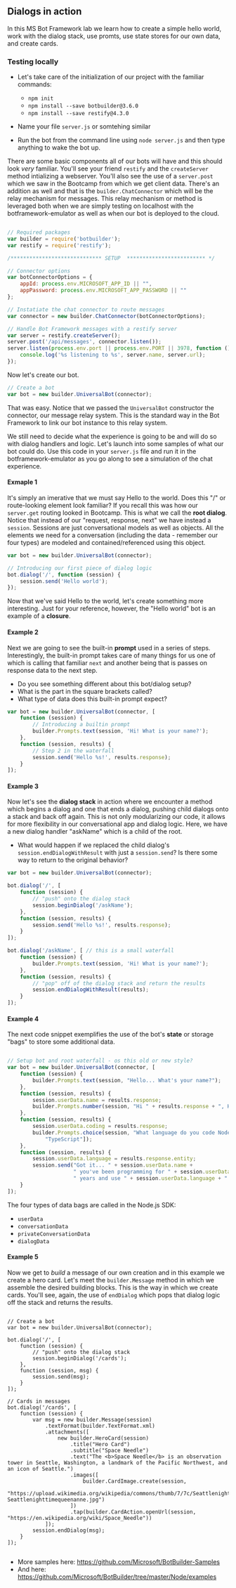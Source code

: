 ## Dialogs in action

In this MS Bot Framework lab we learn how to create a simple hello world, work with the dialog stack, use promts, use state stores for our own data, and create cards.

### Testing locally

* Let's take care of the initialization of our project with the familiar commands:

    - `npm init`
    - `npm install --save botbuilder@3.6.0`
    - `npm install --save restify@4.3.0`
    
* Name your file `server.js` or somtehing similar
* Run the bot from the command line using `node server.js` and then type anything to wake the bot up.

There are some basic components all of our bots will have and this should look _very_ familiar.  You'll see your friend `restify` and the `createServer` method intializing a webserver.  You'll also see the use of a `server.post` which we saw in the Bootcamp from which we get client data.  There's an addition as well and that is the `builder.ChatConnector` which will be the relay mechanism for messages.  This relay mechanism or method is leveraged both when we are simply testing on localhost with the botframework-emulator as well as when our bot is deployed to the cloud. 

```javascript

// Required packages
var builder = require('botbuilder');
var restify = require('restify');

/***************************** SETUP  ************************* */

// Connector options
var botConnectorOptions = {
    appId: process.env.MICROSOFT_APP_ID || "",
    appPassword: process.env.MICROSOFT_APP_PASSWORD || ""
};

// Instatiate the chat connector to route messages
var connector = new builder.ChatConnector(botConnectorOptions);

// Handle Bot Framework messages with a restify server
var server = restify.createServer();
server.post('/api/messages', connector.listen());
server.listen(process.env.port || process.env.PORT || 3978, function () { 
    console.log('%s listening to %s', server.name, server.url); 
});
```

Now let's create our bot.

```javascript
// Create a bot
var bot = new builder.UniversalBot(connector);
```

That was easy.  Notice that we passed the `UniversalBot` constructor the connector, our message relay system.  This is the standard way in the Bot Framework to link our bot instance to this relay system.  

We still need to decide what the experience is going to be and will do so with dialog handlers and logic.  Let's launch into some samples of what our bot could do.  Use this code in your `server.js` file and run it in the botframework-emulator as you go along to see a simulation of the chat experience.

#### Exmaple 1

It's simply an imerative that we must say Hello to the world.  Does this "/" or route-looking element look familiar?  If you recall this was how our `server.get` routing looked in Bootcamp.  This is what we call the **root dialog**.  Notice that instead of our "request, response, next" we have instead a `session`.  Sessions are just conversational models as well as objects.  All the elements we need for a conversation (including the data - remember our four types) are modeled and contained/referenced using this object.

```javascript
var bot = new builder.UniversalBot(connector);

// Introducing our first piece of dialog logic
bot.dialog('/', function (session) {
    session.send('Hello world');
});

```

Now that we've said Hello to the world, let's create something more interesting.  Just for your reference, however, the "Hello world" bot is an example of a **closure**.

#### Example 2

Next we are going to see the built-in **prompt** used in a series of steps.  Interestingly, the built-in prompt takes care of many things for us one of which is calling that familiar `next` and another being that is passes on response data to the next step.

* Do you see something different about this bot/dialog setup?
* What is the part in the square brackets called?
* What type of data does this built-in prompt expect?


```javascript
var bot = new builder.UniversalBot(connector, [
    function (session) {
        // Introducing a builtin prompt
        builder.Prompts.text(session, 'Hi! What is your name?');
    },
    function (session, results) {
        // Step 2 in the waterfall
        session.send('Hello %s!', results.response);
    }
]);
```

#### Example 3

Now let's see the **dialog stack** in action where we encounter a method which begins a dialog and one that ends a dialog, pushing child dialogs onto a stack and back off again.  This is not only modularizing our code, it allows for more flexibility in our conversational app and dialog logic.  Here, we have a new dialog handler "askName" which is a child of the root.

* What would happen if we replaced the child dialog's `session.endDialogWithResult` with just a `session.send`?  Is there some way to return to the original behavior?


```javascript
var bot = new builder.UniversalBot(connector);

bot.dialog('/', [
    function (session) {
        // "push" onto the dialog stack
        session.beginDialog('/askName');
    },
    function (session, results) {
        session.send('Hello %s!', results.response);
    }
]);

bot.dialog('/askName', [ // this is a small waterfall
    function (session) {
        builder.Prompts.text(session, 'Hi! What is your name?');
    },
    function (session, results) {
        // "pop" off of the dialog stack and return the results
        session.endDialogWithResult(results);
    }
]);

```

#### Example 4

The next code snippet exemplifies the use of the bot's **state** or storage "bags" to store some additional data.

```javascript

// Setup bot and root waterfall - os this old or new style?
var bot = new builder.UniversalBot(connector, [
    function (session) {
        builder.Prompts.text(session, "Hello... What's your name?");
    },
    function (session, results) {
        session.userData.name = results.response;
        builder.Prompts.number(session, "Hi " + results.response + ", How many years have you been coding?"); 
    },
    function (session, results) {
        session.userData.coding = results.response;
        builder.Prompts.choice(session, "What language do you code Node using?", ["JavaScript", "CoffeeScript", 
            "TypeScript"]);
    },
    function (session, results) {
        session.userData.language = results.response.entity;
        session.send("Got it... " + session.userData.name + 
                     " you've been programming for " + session.userData.coding + 
                     " years and use " + session.userData.language + ".");
    }
]);
```
The four types of data bags are called in the Node.js SDK:

* `userData`
* `conversationData`
* `privateConversationData`
* `dialogData`


#### Example 5

Now we get to _build_ a message of our own creation and in this example we create a hero card.  Let's meet the `builder.Message` method in which we assemble the desired building blocks.  This is the way in which we create cards.  You'll see, again, the use of `endDialog` which pops that dialog logic off the stack and returns the results.

```

// Create a bot
var bot = new builder.UniversalBot(connector);

bot.dialog('/', [
    function (session) {
        // "push" onto the dialog stack
        session.beginDialog('/cards');
    },
    function (session, msg) {
        session.send(msg);
    }
]);

// Cards in messages
bot.dialog('/cards', [
    function (session) {
        var msg = new builder.Message(session)
            .textFormat(builder.TextFormat.xml)
            .attachments([
                new builder.HeroCard(session)
                    .title("Hero Card")
                    .subtitle("Space Needle")
                    .text("The <b>Space Needle</b> is an observation tower in Seattle, Washington, a landmark of the Pacific Northwest, and an icon of Seattle.")
                    .images([
                        builder.CardImage.create(session, 
                            "https://upload.wikimedia.org/wikipedia/commons/thumb/7/7c/Seattlenighttimequeenanne.jpg/320px-Seattlenighttimequeenanne.jpg")
                    ])
                    .tap(builder.CardAction.openUrl(session, "https://en.wikipedia.org/wiki/Space_Needle"))
            ]);
        session.endDialog(msg);
    }
]);


```

- More samples here:  https://github.com/Microsoft/BotBuilder-Samples
- And here:  https://github.com/Microsoft/BotBuilder/tree/master/Node/examples

